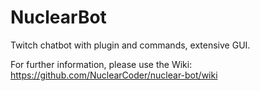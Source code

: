 # NuclearBot

Twitch chatbot with plugin and commands, extensive GUI.

For further information, please use the Wiki: https://github.com/NuclearCoder/nuclear-bot/wiki
